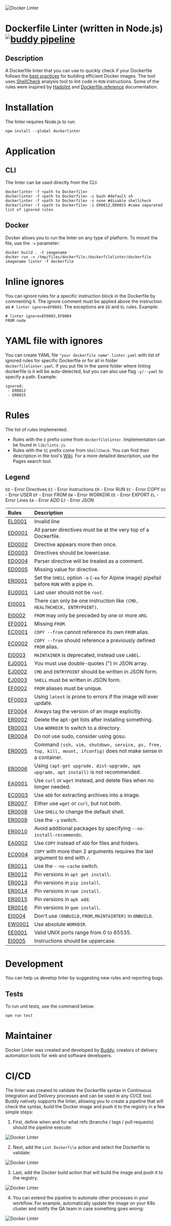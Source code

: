 ![Docker Linter](assets/images/docker-linter-cover.png)
# Dockerfile Linter (written in Node.js) [![buddy pipeline](https://app.buddy.works/buddy-works/dockerfile-linter/pipelines/pipeline/243198/badge.svg?token=be04e77cb21d0e7e611853e903e521ba233e01d46699a1e6dc00f85a853cbdd6 "buddy pipeline")](https://app.buddy.works/buddy-works/dockerfile-linter/pipelines/pipeline/243198)
## Description

A Dockerfile linter that you can use to quickly check if your Dockerfile follows the [best practices](https://docs.docker.com/develop/develop-images/dockerfile_best-practices/) for building efficient Docker images. The tool uses [ShellCheck](https://github.com/koalaman/shellcheck) analysis tool to lint code in `RUN` instructions. Some of the rules were inspired by [Hadolint](https://github.com/hadolint/hadolint) and [Dockerfile reference](https://docs.docker.com/engine/reference/builder/) documentation.

# Installation
The linter requires Node.js to run:

````
npm install --global dockerlinter
````

# Application
## CLI

The linter can be used directly from the CLI:

````
dockerlinter -f <path to Dockerfile>
dockerlinter -f <path to Dockerfile> -s bash #default sh
dockerlinter -f <path to Dockerfile> -s none #disable shellcheck
dockerlinter -f <path to Dockerfile> -i ER0012,ER0015 #coma separated list of ignored rules
````

## Docker
Docker allows you to run the linter on any type of platform. To mount the file, use the `-v` parameter:

````
docker build . -t imagename
docker run -v /tmp/files/dockerfile:/dockerfilelinter/dockerfile imagename linter -f dockerfile
````

# Inline ignores
You can ignore rules for a specific instruction block in the Dockerfile by commenting it. The ignore comment must be applied above the instruction as `# linter ignore=EF0003`. The exceptions are `ED` and `EL` rules. Example:

````
# linter ignore=EF0003,EF0004
FROM node
````

# YAML file with ignores
You can create YAML file `"your dockerfile name".linter.yaml` with list of ignored rules for specific Dockerfile or for all in folder `dockerfilelinter.yaml`. If you put file in the same folder where linting dockerfile is it will be auto-detected, but you can also use flag `-y/--yaml` to specify a path. Example:
````
ignored:
 - ER0012
 - ER0015
````

# Rules
The list of rules implemented.

- Rules with the `E` prefix come from `dockerfilelinter`. Implementation can be found in `lib/lints.js`.
- Rules with the `SC` prefix come from `ShellCheck`. You can find their description in the tool's [Wiki](https://github.com/koalaman/shellcheck/wiki/). For a more detailed description, use the Pages search tool.

## Legend

`ED` - Error Directives
`EI` - Error Instructions
`ER` - Error RUN
`EC` - Error COPY
`EU` - Error USER
`EF` - Error FROM
`EW` - Error WORKDIR
`EE` - Error EXPORT
`EL` - Error Lines
`EA` - Error ADD
`EJ` - Error JSON


| Rules       | Description                                                                                            |
|:-------------|:-------------------------------------------------------------------------------------------------|
|[EL0001](Rules.md#EL0001)    | Invalid line
|[ED0001](Rules.md#ED0001)    | All parser directives must be at the very top of a Dockerfile.
|[ED0002](Rules.md#ED0002)    | Directive appears more then once.
|[ED0003](Rules.md#ED0003)    | Directives should be lowercase.
|[ED0004](Rules.md#ED0004)    | Parser directive will be treated as a comment.
|[ED0005](Rules.md#ED0005)    | Missing value for directive.
|[ER0001](Rules.md#ER0001)    | Set the `SHELL` option `-o` (`-eo` for Alpine image) pipefail before `RUN` with a pipe in.
|[EU0001](Rules.md#EU0001)    | Last user should not be `root`.
|[EI0001](Rules.md#EI0001)    | There can only be one instruction like `(CMD, HEALTHCHECK, ENTRYPOINT)`.
|[EI0002](Rules.md#EI0002)    | `FROM` may only be preceded by one or more `ARG`.
|[EF0001](Rules.md#EF0001)    | Missing `FROM`.
|[EC0001](Rules.md#EC0001)    | `COPY --from` cannot reference its own `FROM` alias.
|[EC0002](Rules.md#EC0002)    | `COPY --from` should reference a previously defined `FROM` alias.
|[EI0003](Rules.md#EI0003)    | `MAINTAINER` is deprecated, instead use `LABEL`.
|[EJ0001](Rules.md#EJ0001)    | You must use double-quotes (") in JSON array.
|[EJ0002](Rules.md#EJ0002)    | `CMD` and `ENTRYPOINT` should be written in JSON form.
|[EJ0003](Rules.md#EJ0003)    | `SHELL` must be written in JSON form.
|[EF0002](Rules.md#EF0002)    | `FROM` aliases must be unique.
|[EF0003](Rules.md#EF0003)    | Using `latest` is prone to errors if the image will ever update.
|[EF0004](Rules.md#EF0004)    | Always tag the version of an image explicitly.
|[ER0002](Rules.md#ER0002)    | Delete the apt-get lists after installing something.
|[ER0003](Rules.md#ER0003)    | Use `WORKDIR` to switch to a directory.
|[ER0004](Rules.md#ER0004)    | Do not use sudo, consider using gosu.
|[ER0005](Rules.md#ER0005)    | Command `(ssh, vim, shutdown, service, ps, free, top, kill, mount, ifconfig)` does not make sense in a container.
|[ER0006](Rules.md#ER0006)    | Using `(apt-get upgrade, dist-upgrade, apk upgrade, apt install)` is not recommended.
|[EA0001](Rules.md#EA0001)    | Use `curl` or `wget` instead, and delete files when no longer needed.
|[EC0003](Rules.md#EC0003)    | Use `ADD` for extracting archives into a image.
|[ER0007](Rules.md#ER0007)    | Either use `wget` or `curl`, but not both.
|[ER0008](Rules.md#ER0008)    | Use `SHELL` to change the default shell.
|[ER0009](Rules.md#ER0009)    | Use the `-y` switch.
|[ER0010](Rules.md#ER0010)    | Avoid additional packages by specifying `--no-install-recommends`.
|[EA0002](Rules.md#EA0002)    | Use `COPY` instead of `ADD` for files and folders.
|[EC0004](Rules.md#EC0004)    | `COPY` with more then 2 arguments requires the last argument to end with `/`.
|[ER0011](Rules.md#ER0011)    | Use the `--no-cache` switch.
|[ER0012](Rules.md#ER0012)    | Pin versions in `apt get install`.
|[ER0013](Rules.md#ER0013)    | Pin versions in `pip install`.
|[ER0014](Rules.md#ER0014)    | Pin versions in `npm install`.
|[ER0015](Rules.md#ER0015)    | Pin versions in `apk add`.
|[ER0016](Rules.md#ER0016)    | Pin versions in `gem install`.
|[EI0004](Rules.md#EI0004)    | Don't use `(ONBUILD,FROM,MAINTAINTER)` in `ONBUILD`.
|[EW0001](Rules.md#EW0001)    | Use absolute `WORKDIR`.
|[EE0001](Rules.md#EE0001)    | Valid UNIX ports range from 0 to 65535.
|[EI0005](Rules.md#EI0005)    | Instructions should be uppercase.

# Development
You can help us develop linter by suggesting new rules and reporting bugs.

## Tests
To run unit tests, use the command below:
````
npm run test
````

# Maintainer
Docker Linter was created and developed by [Buddy](https://buddy.works?utm_source=github&utm_medium=referral&utm_campaign=dockerlinter&utm_content=readme), creators of delivery automation tools for web and software developers.

# CI/CD
The linter was created to validate the Dockerfile syntax in Continuous Integration and Delivery processes and can be used in any CI/CE tool. Buddy natively supports the linter, allowing you to create a pipeline that will check the syntax, build the Docker image and push it to the registry in a few simple steps:

1. First, define when and for what refs (branchs / tags / pull requests) should the pipeline execute:

![Docker Linter](assets/images/docker-linter-1.png)

2. Next, add the `Lint Dockerfile` action and select the Dockerfile to validate:

![Docker Linter](assets/images/docker-linter-2.png)

3. Last, add the Docker build action that will build the image and push it to the registry.

![Docker Linter](assets/images/docker-linter-3.png)

4. You can extend the pipeline to automate other processes in your workflow. For example, automatically update the image on your K8s cluster and notify the QA team in case something goes wrong:

![Docker Linter](assets/images/docker-linter-4.png)
